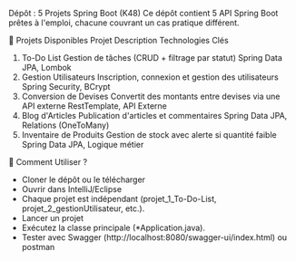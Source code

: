 Dépôt : 5 Projets Spring Boot (K48)
Ce dépôt contient 5 API Spring Boot prêtes à l'emploi, chacune couvrant un cas pratique différent.

📌 Projets Disponibles
Projet	Description	Technologies Clés
1. To-Do List	Gestion de tâches (CRUD + filtrage par statut)	Spring Data JPA, Lombok
2. Gestion Utilisateurs	Inscription, connexion et gestion des utilisateurs	Spring Security, BCrypt
3. Conversion de Devises	Convertit des montants entre devises via une API externe	RestTemplate, API Externe
4. Blog d'Articles	Publication d'articles et commentaires	Spring Data JPA, Relations (OneToMany)
5. Inventaire de Produits	Gestion de stock avec alerte si quantité faible	Spring Data JPA, Logique métier
   
🚀 Comment Utiliser ?
  - Cloner le dépôt ou le télécharger
  - Ouvrir dans IntelliJ/Eclipse
  - Chaque projet est indépendant (projet_1_To-Do-List, projet_2_gestionUtilisateur, etc.).
  - Lancer un projet
  - Exécutez la classe principale (*Application.java).
  - Tester avec Swagger (http://localhost:8080/swagger-ui/index.html) ou postman
